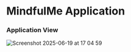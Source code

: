 # MindfulMe Application

### Application View

![Screenshot 2025-06-19 at 17 04 59](https://github.com/user-attachments/assets/a4f680ce-594b-4f8d-8388-eda890ae7062)
